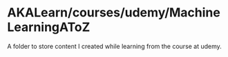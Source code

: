 # AKALearn/courses/udemy/MachineLearningAToZ

A folder to store content I created while learning from the course at udemy.

